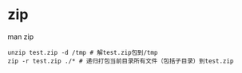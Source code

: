 # zip
man zip

	unzip test.zip -d /tmp # 解test.zip包到/tmp
	zip -r test.zip ./* # 递归打包当前目录所有文件（包括子目录）到test.zip